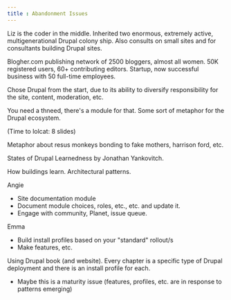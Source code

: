 ```yaml
---
title : Abandonment Issues
---
```


Liz is the coder in the middle. Inherited two enormous, extremely active,
multigenerational Drupal colony ship. Also consults on small sites and for
consultants building Drupal sites.

Blogher.com publishing network of 2500 bloggers, almost all women. 50K
registered users, 60+ contributing editors. Startup, now successful business
with 50 full-time employees.

Chose Drupal from the start, due to its ability to diversify responsibility
for the site, content, moderation, etc.

You need a thneed, there's a module for that. Some sort of metaphor for the
Drupal ecosystem.

(Time to lolcat: 8 slides)

Metaphor about resus monkeys bonding to fake mothers, harrison ford, etc.

States of Drupal Learnedness by Jonathan Yankovitch.

How buildings learn. Architectural patterns.

Angie 

* Site documentation module
* Document module choices, roles, etc., etc. and update it.
* Engage with community, Planet, issue queue.

Emma

* Build install profiles based on your "standard" rollout/s
* Make features, etc.

Using Drupal book (and website). Every chapter is a specific type of Drupal
deployment and there is an install profile for each.

* Maybe this is a maturity issue (features, profiles, etc. are in response to
  patterns emerging)
